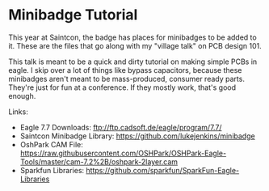 # Minibadge Tutorial
This year at Saintcon, the badge has places for minibadges to be added to it. These are the files that go along with my "village talk" on PCB design 101. 

This talk is meant to be a quick and dirty tutorial on making simple PCBs in eagle. I skip over a lot of things like bypass capacitors, because these minibadges aren't meant to be mass-produced, consumer ready parts. They're just for fun at a conference. If they mostly work, that's good enough.

Links:
- Eagle 7.7 Downloads: ftp://ftp.cadsoft.de/eagle/program/7.7/
- Saintcon Minibadge Library: https://github.com/lukejenkins/minibadge
- OshPark CAM File: https://raw.githubusercontent.com/OSHPark/OSHPark-Eagle-Tools/master/cam-7.2%2B/oshpark-2layer.cam
- Sparkfun Libraries: https://github.com/sparkfun/SparkFun-Eagle-Libraries
